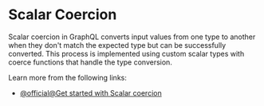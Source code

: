 # Scalar Coercion

Scalar coercion in GraphQL converts input values from one type to another when they don't match the expected type but can be successfully converted. This process is implemented using custom scalar types with coerce functions that handle the type conversion.

Learn more from the following links:

- [@official@Get started with Scalar coercion](https://graphql.org/learn/execution/#scalar-coercion)
